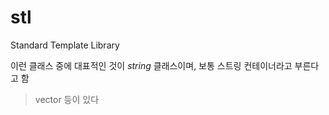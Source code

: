 # stl
Standard Template Library

이런 클래스 중에 대표적인 것이 *string* 클래스이며, 보통 스트링 컨테이너라고 부른다고 함

> vector 등이 있다


